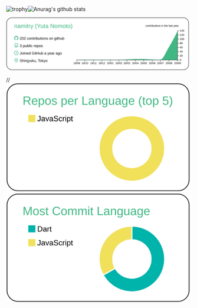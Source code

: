 ![trophy](https://github-profile-trophy.vercel.app/?username=namitry&rank=S,AAA,AA,A)![Anurag's github stats](https://github-readme-stats.vercel.app/api?username=namitry)

![](https://raw.githubusercontent.com/namitry/namitry/master/profile-summary-card-output/vue/0-profile-details.svg)

// ![](https://raw.githubusercontent.com/namitry/namitry/master/profile-summary-card-output/vue/1-repos-per-language.svg)
![](https://raw.githubusercontent.com/namitry/namitry/master/profile-summary-card-output/vue/2-most-commit-language.svg)

<!--
**namitry/namitry** is a ✨ _special_ ✨ repository because its `README.md` (this file) appears on your GitHub profile.

Here are some ideas to get you started:

- 🔭 I’m currently working on ...
- 🌱 I’m currently learning ...
- 👯 I’m looking to collaborate on ...
- 🤔 I’m looking for help with ...
- 💬 Ask me about ...
- 📫 How to reach me: ...
- 😄 Pronouns: ...
- ⚡ Fun fact: ...
-->
